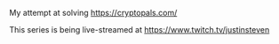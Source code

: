 My attempt at solving <https://cryptopals.com/>

This series is being live-streamed at <https://www.twitch.tv/justinsteven>

